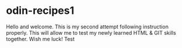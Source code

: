 # odin-recipes1
Hello and welcome. This is my second attempt following instruction properly. This will allow me to test my newly learned HTML & GIT skills together. Wish me luck!
Test
